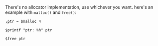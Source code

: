 There's no allocator implementation, use whichever you want.
here's an example with `malloc()` and `free()`:
```
;ptr = $malloc 4

$printf "ptr: %h" ptr

$free ptr
```
